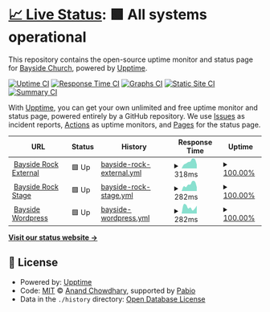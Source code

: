 # [📈 Live Status](https://bayside-church.github.io/bayside_upptime): <!--live status--> **🟩 All systems operational**

This repository contains the open-source uptime monitor and status page for [Bayside Church](https://www.baysideonline.com), powered by [Upptime](https://github.com/upptime/upptime).

[![Uptime CI](https://github.com/bayside-church/bayside_upptime/workflows/Uptime%20CI/badge.svg)](https://github.com/bayside-church/bayside_upptime/actions?query=workflow%3A%22Uptime+CI%22)
[![Response Time CI](https://github.com/bayside-church/bayside_upptime/workflows/Response%20Time%20CI/badge.svg)](https://github.com/bayside-church/bayside_upptime/actions?query=workflow%3A%22Response+Time+CI%22)
[![Graphs CI](https://github.com/bayside-church/bayside_upptime/workflows/Graphs%20CI/badge.svg)](https://github.com/bayside-church/bayside_upptime/actions?query=workflow%3A%22Graphs+CI%22)
[![Static Site CI](https://github.com/bayside-church/bayside_upptime/workflows/Static%20Site%20CI/badge.svg)](https://github.com/bayside-church/bayside_upptime/actions?query=workflow%3A%22Static+Site+CI%22)
[![Summary CI](https://github.com/bayside-church/bayside_upptime/workflows/Summary%20CI/badge.svg)](https://github.com/bayside-church/bayside_upptime/actions?query=workflow%3A%22Summary+CI%22)

With [Upptime](https://upptime.js.org), you can get your own unlimited and free uptime monitor and status page, powered entirely by a GitHub repository. We use [Issues](https://github.com/bayside-church/bayside_upptime/issues) as incident reports, [Actions](https://github.com/bayside-church/bayside_upptime/actions) as uptime monitors, and [Pages](https://bayside-church.github.io/bayside_upptime) for the status page.

<!--start: status pages-->
<!-- This summary is generated by Upptime (https://github.com/upptime/upptime) -->
<!-- Do not edit this manually, your changes will be overwritten -->
<!-- prettier-ignore -->
| URL | Status | History | Response Time | Uptime |
| --- | ------ | ------- | ------------- | ------ |
| <img alt="" src="https://icons.duckduckgo.com/ip3/my.baysideonline.com.ico" height="13"> [Bayside Rock External](https://my.baysideonline.com) | 🟩 Up | [bayside-rock-external.yml](https://github.com/bayside-church/bayside_upptime/commits/HEAD/history/bayside-rock-external.yml) | <details><summary><img alt="Response time graph" src="./graphs/bayside-rock-external/response-time-week.png" height="20"> 318ms</summary><br><a href="https://bayside-church.github.io/bayside_upptime/history/bayside-rock-external"><img alt="Response time 344" src="https://img.shields.io/endpoint?url=https%3A%2F%2Fraw.githubusercontent.com%2Fbayside-church%2Fbayside_upptime%2FHEAD%2Fapi%2Fbayside-rock-external%2Fresponse-time.json"></a><br><a href="https://bayside-church.github.io/bayside_upptime/history/bayside-rock-external"><img alt="24-hour response time 185" src="https://img.shields.io/endpoint?url=https%3A%2F%2Fraw.githubusercontent.com%2Fbayside-church%2Fbayside_upptime%2FHEAD%2Fapi%2Fbayside-rock-external%2Fresponse-time-day.json"></a><br><a href="https://bayside-church.github.io/bayside_upptime/history/bayside-rock-external"><img alt="7-day response time 318" src="https://img.shields.io/endpoint?url=https%3A%2F%2Fraw.githubusercontent.com%2Fbayside-church%2Fbayside_upptime%2FHEAD%2Fapi%2Fbayside-rock-external%2Fresponse-time-week.json"></a><br><a href="https://bayside-church.github.io/bayside_upptime/history/bayside-rock-external"><img alt="30-day response time 351" src="https://img.shields.io/endpoint?url=https%3A%2F%2Fraw.githubusercontent.com%2Fbayside-church%2Fbayside_upptime%2FHEAD%2Fapi%2Fbayside-rock-external%2Fresponse-time-month.json"></a><br><a href="https://bayside-church.github.io/bayside_upptime/history/bayside-rock-external"><img alt="1-year response time 344" src="https://img.shields.io/endpoint?url=https%3A%2F%2Fraw.githubusercontent.com%2Fbayside-church%2Fbayside_upptime%2FHEAD%2Fapi%2Fbayside-rock-external%2Fresponse-time-year.json"></a></details> | <details><summary><a href="https://bayside-church.github.io/bayside_upptime/history/bayside-rock-external">100.00%</a></summary><a href="https://bayside-church.github.io/bayside_upptime/history/bayside-rock-external"><img alt="All-time uptime 99.97%" src="https://img.shields.io/endpoint?url=https%3A%2F%2Fraw.githubusercontent.com%2Fbayside-church%2Fbayside_upptime%2FHEAD%2Fapi%2Fbayside-rock-external%2Fuptime.json"></a><br><a href="https://bayside-church.github.io/bayside_upptime/history/bayside-rock-external"><img alt="24-hour uptime 100.00%" src="https://img.shields.io/endpoint?url=https%3A%2F%2Fraw.githubusercontent.com%2Fbayside-church%2Fbayside_upptime%2FHEAD%2Fapi%2Fbayside-rock-external%2Fuptime-day.json"></a><br><a href="https://bayside-church.github.io/bayside_upptime/history/bayside-rock-external"><img alt="7-day uptime 100.00%" src="https://img.shields.io/endpoint?url=https%3A%2F%2Fraw.githubusercontent.com%2Fbayside-church%2Fbayside_upptime%2FHEAD%2Fapi%2Fbayside-rock-external%2Fuptime-week.json"></a><br><a href="https://bayside-church.github.io/bayside_upptime/history/bayside-rock-external"><img alt="30-day uptime 100.00%" src="https://img.shields.io/endpoint?url=https%3A%2F%2Fraw.githubusercontent.com%2Fbayside-church%2Fbayside_upptime%2FHEAD%2Fapi%2Fbayside-rock-external%2Fuptime-month.json"></a><br><a href="https://bayside-church.github.io/bayside_upptime/history/bayside-rock-external"><img alt="1-year uptime 99.97%" src="https://img.shields.io/endpoint?url=https%3A%2F%2Fraw.githubusercontent.com%2Fbayside-church%2Fbayside_upptime%2FHEAD%2Fapi%2Fbayside-rock-external%2Fuptime-year.json"></a></details>
| <img alt="" src="https://icons.duckduckgo.com/ip3/stage-staff.baysideonline.com.ico" height="13"> [Bayside Rock Stage](https://stage-staff.baysideonline.com) | 🟩 Up | [bayside-rock-stage.yml](https://github.com/bayside-church/bayside_upptime/commits/HEAD/history/bayside-rock-stage.yml) | <details><summary><img alt="Response time graph" src="./graphs/bayside-rock-stage/response-time-week.png" height="20"> 282ms</summary><br><a href="https://bayside-church.github.io/bayside_upptime/history/bayside-rock-stage"><img alt="Response time 376" src="https://img.shields.io/endpoint?url=https%3A%2F%2Fraw.githubusercontent.com%2Fbayside-church%2Fbayside_upptime%2FHEAD%2Fapi%2Fbayside-rock-stage%2Fresponse-time.json"></a><br><a href="https://bayside-church.github.io/bayside_upptime/history/bayside-rock-stage"><img alt="24-hour response time 163" src="https://img.shields.io/endpoint?url=https%3A%2F%2Fraw.githubusercontent.com%2Fbayside-church%2Fbayside_upptime%2FHEAD%2Fapi%2Fbayside-rock-stage%2Fresponse-time-day.json"></a><br><a href="https://bayside-church.github.io/bayside_upptime/history/bayside-rock-stage"><img alt="7-day response time 282" src="https://img.shields.io/endpoint?url=https%3A%2F%2Fraw.githubusercontent.com%2Fbayside-church%2Fbayside_upptime%2FHEAD%2Fapi%2Fbayside-rock-stage%2Fresponse-time-week.json"></a><br><a href="https://bayside-church.github.io/bayside_upptime/history/bayside-rock-stage"><img alt="30-day response time 421" src="https://img.shields.io/endpoint?url=https%3A%2F%2Fraw.githubusercontent.com%2Fbayside-church%2Fbayside_upptime%2FHEAD%2Fapi%2Fbayside-rock-stage%2Fresponse-time-month.json"></a><br><a href="https://bayside-church.github.io/bayside_upptime/history/bayside-rock-stage"><img alt="1-year response time 376" src="https://img.shields.io/endpoint?url=https%3A%2F%2Fraw.githubusercontent.com%2Fbayside-church%2Fbayside_upptime%2FHEAD%2Fapi%2Fbayside-rock-stage%2Fresponse-time-year.json"></a></details> | <details><summary><a href="https://bayside-church.github.io/bayside_upptime/history/bayside-rock-stage">100.00%</a></summary><a href="https://bayside-church.github.io/bayside_upptime/history/bayside-rock-stage"><img alt="All-time uptime 97.54%" src="https://img.shields.io/endpoint?url=https%3A%2F%2Fraw.githubusercontent.com%2Fbayside-church%2Fbayside_upptime%2FHEAD%2Fapi%2Fbayside-rock-stage%2Fuptime.json"></a><br><a href="https://bayside-church.github.io/bayside_upptime/history/bayside-rock-stage"><img alt="24-hour uptime 100.00%" src="https://img.shields.io/endpoint?url=https%3A%2F%2Fraw.githubusercontent.com%2Fbayside-church%2Fbayside_upptime%2FHEAD%2Fapi%2Fbayside-rock-stage%2Fuptime-day.json"></a><br><a href="https://bayside-church.github.io/bayside_upptime/history/bayside-rock-stage"><img alt="7-day uptime 100.00%" src="https://img.shields.io/endpoint?url=https%3A%2F%2Fraw.githubusercontent.com%2Fbayside-church%2Fbayside_upptime%2FHEAD%2Fapi%2Fbayside-rock-stage%2Fuptime-week.json"></a><br><a href="https://bayside-church.github.io/bayside_upptime/history/bayside-rock-stage"><img alt="30-day uptime 92.83%" src="https://img.shields.io/endpoint?url=https%3A%2F%2Fraw.githubusercontent.com%2Fbayside-church%2Fbayside_upptime%2FHEAD%2Fapi%2Fbayside-rock-stage%2Fuptime-month.json"></a><br><a href="https://bayside-church.github.io/bayside_upptime/history/bayside-rock-stage"><img alt="1-year uptime 97.54%" src="https://img.shields.io/endpoint?url=https%3A%2F%2Fraw.githubusercontent.com%2Fbayside-church%2Fbayside_upptime%2FHEAD%2Fapi%2Fbayside-rock-stage%2Fuptime-year.json"></a></details>
| <img alt="" src="https://icons.duckduckgo.com/ip3/www.baysideonline.com.ico" height="13"> [Bayside Wordpress](https://www.baysideonline.com) | 🟩 Up | [bayside-wordpress.yml](https://github.com/bayside-church/bayside_upptime/commits/HEAD/history/bayside-wordpress.yml) | <details><summary><img alt="Response time graph" src="./graphs/bayside-wordpress/response-time-week.png" height="20"> 282ms</summary><br><a href="https://bayside-church.github.io/bayside_upptime/history/bayside-wordpress"><img alt="Response time 263" src="https://img.shields.io/endpoint?url=https%3A%2F%2Fraw.githubusercontent.com%2Fbayside-church%2Fbayside_upptime%2FHEAD%2Fapi%2Fbayside-wordpress%2Fresponse-time.json"></a><br><a href="https://bayside-church.github.io/bayside_upptime/history/bayside-wordpress"><img alt="24-hour response time 345" src="https://img.shields.io/endpoint?url=https%3A%2F%2Fraw.githubusercontent.com%2Fbayside-church%2Fbayside_upptime%2FHEAD%2Fapi%2Fbayside-wordpress%2Fresponse-time-day.json"></a><br><a href="https://bayside-church.github.io/bayside_upptime/history/bayside-wordpress"><img alt="7-day response time 282" src="https://img.shields.io/endpoint?url=https%3A%2F%2Fraw.githubusercontent.com%2Fbayside-church%2Fbayside_upptime%2FHEAD%2Fapi%2Fbayside-wordpress%2Fresponse-time-week.json"></a><br><a href="https://bayside-church.github.io/bayside_upptime/history/bayside-wordpress"><img alt="30-day response time 255" src="https://img.shields.io/endpoint?url=https%3A%2F%2Fraw.githubusercontent.com%2Fbayside-church%2Fbayside_upptime%2FHEAD%2Fapi%2Fbayside-wordpress%2Fresponse-time-month.json"></a><br><a href="https://bayside-church.github.io/bayside_upptime/history/bayside-wordpress"><img alt="1-year response time 263" src="https://img.shields.io/endpoint?url=https%3A%2F%2Fraw.githubusercontent.com%2Fbayside-church%2Fbayside_upptime%2FHEAD%2Fapi%2Fbayside-wordpress%2Fresponse-time-year.json"></a></details> | <details><summary><a href="https://bayside-church.github.io/bayside_upptime/history/bayside-wordpress">100.00%</a></summary><a href="https://bayside-church.github.io/bayside_upptime/history/bayside-wordpress"><img alt="All-time uptime 99.92%" src="https://img.shields.io/endpoint?url=https%3A%2F%2Fraw.githubusercontent.com%2Fbayside-church%2Fbayside_upptime%2FHEAD%2Fapi%2Fbayside-wordpress%2Fuptime.json"></a><br><a href="https://bayside-church.github.io/bayside_upptime/history/bayside-wordpress"><img alt="24-hour uptime 100.00%" src="https://img.shields.io/endpoint?url=https%3A%2F%2Fraw.githubusercontent.com%2Fbayside-church%2Fbayside_upptime%2FHEAD%2Fapi%2Fbayside-wordpress%2Fuptime-day.json"></a><br><a href="https://bayside-church.github.io/bayside_upptime/history/bayside-wordpress"><img alt="7-day uptime 100.00%" src="https://img.shields.io/endpoint?url=https%3A%2F%2Fraw.githubusercontent.com%2Fbayside-church%2Fbayside_upptime%2FHEAD%2Fapi%2Fbayside-wordpress%2Fuptime-week.json"></a><br><a href="https://bayside-church.github.io/bayside_upptime/history/bayside-wordpress"><img alt="30-day uptime 100.00%" src="https://img.shields.io/endpoint?url=https%3A%2F%2Fraw.githubusercontent.com%2Fbayside-church%2Fbayside_upptime%2FHEAD%2Fapi%2Fbayside-wordpress%2Fuptime-month.json"></a><br><a href="https://bayside-church.github.io/bayside_upptime/history/bayside-wordpress"><img alt="1-year uptime 99.92%" src="https://img.shields.io/endpoint?url=https%3A%2F%2Fraw.githubusercontent.com%2Fbayside-church%2Fbayside_upptime%2FHEAD%2Fapi%2Fbayside-wordpress%2Fuptime-year.json"></a></details>

<!--end: status pages-->

[**Visit our status website →**](https://bayside-church.github.io/bayside_upptime)

## 📄 License

- Powered by: [Upptime](https://github.com/upptime/upptime)
- Code: [MIT](./LICENSE) © [Anand Chowdhary](https://anandchowdhary.com), supported by [Pabio](https://pabio.com)
- Data in the `./history` directory: [Open Database License](https://opendatacommons.org/licenses/odbl/1-0/)
